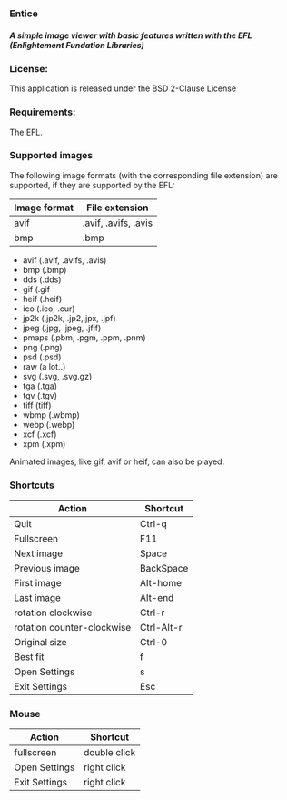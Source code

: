 ### Entice
##### A simple image viewer with basic features written with the EFL (Enlightement Fundation Libraries)

### License:

This application is released under the BSD 2-Clause License

### Requirements:

The EFL.

### Supported images

The following image formats (with the corresponding file extension) are
supported, if they are supported by the EFL:

Image format  |  File extension
------------  |  --------------
 avif         | .avif, .avifs, .avis
 bmp          | .bmp

- avif (.avif, .avifs, .avis)
- bmp (.bmp)
- dds (.dds)
- gif (.gif
- heif (.heif)
- ico (.ico, .cur)
- jp2k (.jp2k, .jp2,.jpx, .jpf)
- jpeg (.jpg, .jpeg, .jfif)
- pmaps (.pbm, .pgm, .ppm, .pnm)
- png (.png)
- psd (.psd)
- raw (a lot..)
- svg (.svg, .svg.gz)
- tga (.tga)
- tgv (.tgv)
- tiff (tiff)
- wbmp (.wbmp)
- webp (.webp)
- xcf (.xcf)
- xpm (.xpm)

Animated images, like gif, avif or heif, can also be played.

### Shortcuts

Action | Shortcut
------ | --------
Quit   | Ctrl-q
Fullscreen | F11
Next image | Space
Previous image|  BackSpace
First image | Alt-home
Last image | Alt-end
rotation clockwise|  Ctrl-r
rotation counter-clockwise | Ctrl-Alt-r
Original size | Ctrl-0
Best fit | f
Open Settings | s
Exit Settings | Esc

### Mouse

Action | Shortcut
------ | --------
fullscreen | double click
Open Settings | right click
Exit Settings | right click
